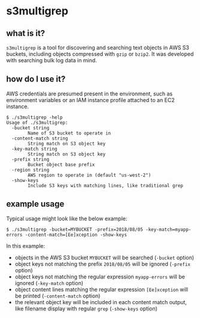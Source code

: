 # s3multigrep

## what is it?

`s3multigrep` is a tool for discovering and searching text objects in AWS S3
buckets, including objects compressed with `gzip` or `bzip2`. It was developed
with searching bulk log data in mind.

## how do I use it?

AWS credentials are presumed present in the environment, such as environment
variables or an IAM instance profile attached to an EC2 instance.

```
$ ./s3multigrep -help
Usage of ./s3multigrep:
  -bucket string
    	Name of S3 bucket to operate in
  -content-match string
    	String match on S3 object key
  -key-match string
    	String match on S3 object key
  -prefix string
    	Bucket object base prefix
  -region string
    	AWS region to operate in (default "us-west-2")
  -show-keys
    	Include S3 keys with matching lines, like traditional grep
```

## example usage

Typical usage might look like the below example:

```
$ ./s3multigrep -bucket=MYBUCKET -prefix=2018/08/05 -key-match=myapp-errors -content-match=[Ee]xception -show-keys
```

In this example:

* objects in the AWS S3 bucket `MYBUCKET` will be searched (`-bucket` option)
* object keys not matching the prefix `2018/08/05` will be ignored (`-prefix`
  option)
* object keys not matching the regular expression `myapp-errors` will be
  ignored (`-key-match` option)
* object content lines matching the regular expression `[Ee]xception` will be
  printed (`-content-match` option)
* the relevant object key will be included in each content match output, like
  filename display with regular `grep` (`-show-keys` option)
